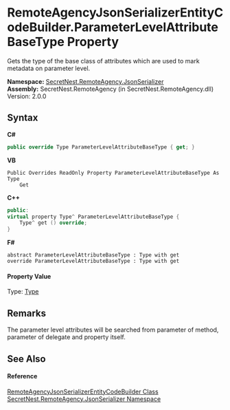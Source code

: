 # RemoteAgencyJsonSerializerEntityCodeBuilder.ParameterLevelAttributeBaseType Property 
 

Gets the type of the base class of attributes which are used to mark metadata on parameter level.

**Namespace:**&nbsp;<a href="N_SecretNest_RemoteAgency_JsonSerializer">SecretNest.RemoteAgency.JsonSerializer</a><br />**Assembly:**&nbsp;SecretNest.RemoteAgency (in SecretNest.RemoteAgency.dll) Version: 2.0.0

## Syntax

**C#**<br />
``` C#
public override Type ParameterLevelAttributeBaseType { get; }
```

**VB**<br />
``` VB
Public Overrides ReadOnly Property ParameterLevelAttributeBaseType As Type
	Get
```

**C++**<br />
``` C++
public:
virtual property Type^ ParameterLevelAttributeBaseType {
	Type^ get () override;
}
```

**F#**<br />
``` F#
abstract ParameterLevelAttributeBaseType : Type with get
override ParameterLevelAttributeBaseType : Type with get
```


#### Property Value
Type: <a href="https://docs.microsoft.com/dotnet/api/system.type" target="_blank">Type</a>

## Remarks
The parameter level attributes will be searched from parameter of method, parameter of delegate and property itself.

## See Also


#### Reference
<a href="T_SecretNest_RemoteAgency_JsonSerializer_RemoteAgencyJsonSerializerEntityCodeBuilder">RemoteAgencyJsonSerializerEntityCodeBuilder Class</a><br /><a href="N_SecretNest_RemoteAgency_JsonSerializer">SecretNest.RemoteAgency.JsonSerializer Namespace</a><br />